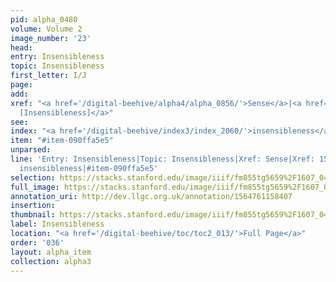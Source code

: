 ```yaml
---
pid: alpha_0480
volume: Volume 2
image_number: '23'
head: 
entry: Insensibleness
topic: Insensibleness
first_letter: I/J
page: 
add: 
xref: "<a href='/digital-beehive/alpha4/alpha_0856/'>Sense</a>|<a href='/digital-beehive/num1/num_0158/'>152
  [Insensibleness]</a>"
see: 
index: "<a href='/digital-beehive/index3/index_2060/'>insensibleness</a>"
item: "#item-090ffa5e5"
unparsed: 
line: 'Entry: Insensibleness|Topic: Insensibleness|Xref: Sense|Xref: 152 [Insensibleness]|Index:
  insensibleness|#item-090ffa5e5'
selection: https://stacks.stanford.edu/image/iiif/fm855tg5659%2F1607_0490/348,4141,3031,414/full/0/default.jpg
full_image: https://stacks.stanford.edu/image/iiif/fm855tg5659%2F1607_0490/full/full/0/default.jpg
annotation_uri: http://dev.llgc.org.uk/annotation/1564761158407
insertion: 
thumbnail: https://stacks.stanford.edu/image/iiif/fm855tg5659%2F1607_0490/348,4141,600,180/250,/0/default.jpg
label: Insensibleness
location: "<a href='/digital-beehive/toc/toc2_013/'>Full Page</a>"
order: '036'
layout: alpha_item
collection: alpha3
---
```

